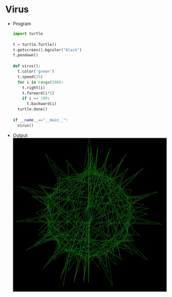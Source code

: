 # Virus
+ Program
  ```python
  import turtle
  
  t = turtle.Turtle()
  t.getscreen().bgcolor("black")
  t.pendown()
  
  def virus():
    t.color('green')
    t.speed(25)
    for i in range(200):
      t.right(i)
      t.forward(i*5)
      if i == 199:
        t.backward(i)
    turtle.done()
    
  if __name__=="__main__":
    virus()
  ```
+ Output
  ![](output/virus.png)
